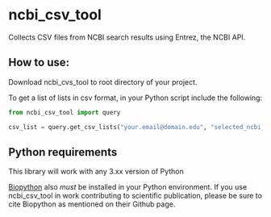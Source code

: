 # ncbi_csv_tool
Collects CSV files from NCBI search results using Entrez, the NCBI API.

## How to use:
Download ncbi_cvs_tool to root directory of your project.

To get a list of lists in csv format, in your Python script include the following:

```python
from ncbi_csv_tool import query

csv_list = query.get_csv_lists("your.email@domain.edu", "selected_ncbi_database", "search_terms")
```

## Python requirements
This library will work with any 3.xx version of Python

[Biopython](https://github.com/biopython/biopython) also *must* be installed in your Python environment.
If you use ncbi_csv_tool in work contributing to scientific publication, please be sure to cite Biopython as mentioned on their Github page.
